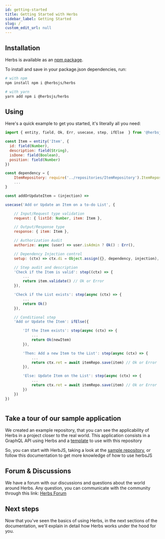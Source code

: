 ```yaml
---
id: getting-started
title: Getting Started with Herbs
sidebar_label: Getting Started
slug: /
custom_edit_url: null
---
```


## Installation

Herbs is available as an [npm package](https://www.npmjs.com/package/@herbsjs/herbs).

To install and save in your package.json dependencies, run:

```bash
# with npm
npm install npm i @herbsjs/herbs

# with yarn
yarn add npm i @herbsjs/herbs
```

## Using

Here's a quick example to get you started, it's literally all you need:

```js
import { entity, field, Ok, Err, usecase, step, ifElse  } from '@herbsjs/herbs'

const Item = entity('Item', {
  id: field(Number),
  description: field(String),
  isDone: field(Boolean),
  position: field(Number)
})

const dependency = {
    ItemRepository: require('../repositories/ItemRepository').ItemRepository,
    ...
}

const addOrUpdateItem = (injection) =>

usecase('Add or Update an Item on a to-do List', {

    // Input/Request type validation
    request: { listId: Number, item: Item },

    // Output/Response type
    response: { item: Item },

    // Authorization Audit
    authorize: async (user) => user.isAdmin ? Ok() : Err(),

    // Dependency Injection control
    setup: (ctx) => ctx.di = Object.assign({}, dependency, injection),

    // Step audit and description
    'Check if the Item is valid': step((ctx) => {
        ...
        return item.validate() // Ok or Error
    }),

    'Check if the List exists': step(async (ctx) => {
        ...
        return Ok()
    }),

    // Conditional step
    'Add or Update the Item': ifElse({

        'If the Item exists': step(async (ctx) => {
            ...
            return Ok(newItem)
        }),

        'Then: Add a new Item to the List': step(async (ctx) => {
            ...
            return ctx.ret = await itemRepo.save(item) // Ok or Error
        }),

        'Else: Update Item on the List': step(async (ctx) => {
            ...
            return ctx.ret = await itemRepo.save(item) // Ok or Error
        })
    })
})



```

## Take a tour of our sample application

We created an example repository, that you can see the applicability of Herbs in a project closer to the real world. This application consists in a GraphQL API using Herbs and a [template](https://github.com/herbsjs/todolist-on-herbs/generate) to use with this repository

So, you can start with HerbJS, taking a look at the [sample repository](https://github.com/herbsjs/todolist-on-herbs), or follow this documentation to get more knowledge of how to use herbsJS

## Forum & Discussions

We have a forum with our discussions and questions about the world around Herbs. Any question, you can communicate with the community through this link: [Herbs Forum](https://github.com/herbsjs/forum)

## Next steps

Now that you've seen the basics of using Herbs, in the next sections of the documentation, we'll explain in detail how Herbs works under the hood for you.